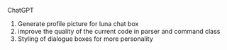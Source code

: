 ChatGPT 
1. Generate profile picture for luna chat box 
2. improve the quality of the current code in parser and command class 
3. Styling of dialogue boxes for more personality 